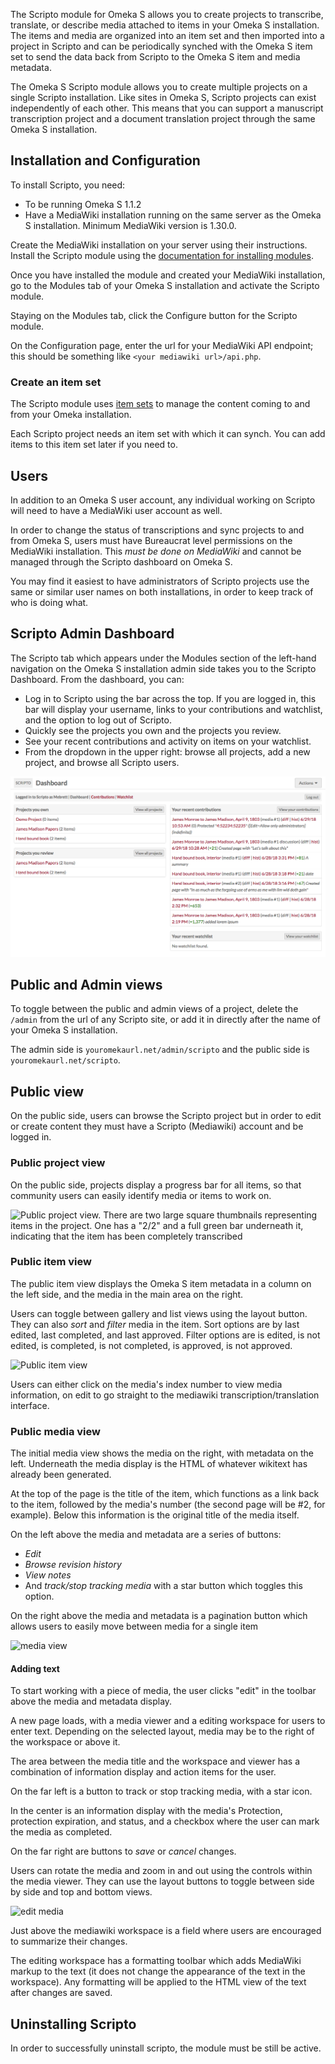 The Scripto module for Omeka S allows you to create projects to transcribe, translate, or describe media attached to items in your Omeka S installation. The items and media are organized into an item set and then imported into a project in Scripto and can be periodically synched with the Omeka S item set to send the data back from Scripto to the Omeka S item and media metadata.

The Omeka S Scripto module allows you to create multiple projects on a single Scripto installation. Like sites in Omeka S, Scripto projects can exist independently of each other. This means that you can support a manuscript transcription project and a document translation project through the same Omeka S installation.


## Installation and Configuration
To install Scripto, you need:

- To be running Omeka S 1.1.2
- Have a MediaWiki installation running on the same server as the Omeka S installation. Minimum MediaWiki version is 1.30.0.

Create the MediaWiki installation on your server using their instructions. Install the Scripto module using the [documentation for installing modules](https://omeka.org/s/docs/user-manual/modules/#installing-modules). 

Once you have installed the module and created your MediaWiki installation, go to the Modules tab of your Omeka S installation and activate the Scripto module.

Staying on the Modules tab, click the Configure button for the Scripto module. 

On the Configuration page, enter the url for your MediaWiki API endpoint; this should be something like `<your mediawiki url>/api.php`. 

### Create an item set
The Scripto module uses [item sets](../../content/item-sets) to manage the content coming to and from your Omeka installation. 

Each Scripto project needs an item set with which it can synch. You can add items to this item set later if you need to. 

## Users

In addition to an Omeka S user account, any individual working on Scripto will need to have a MediaWiki user account as well.

In order to change the status of transcriptions and sync projects to and from Omeka S, users must have Bureaucrat level permissions on the MediaWiki installation. This *must be done on MediaWiki* and cannot be managed through the Scripto dashboard on Omeka S.

You may find it easiest to have administrators of Scripto projects use the same or similar user names on both installations, in order to keep track of who is doing what. 

## Scripto Admin Dashboard
The Scripto tab which appears under the Modules section of the left-hand navigation on the Omeka S installation admin side takes you to the Scripto Dashboard. From the dashboard, you can:

- Log in to Scripto using the bar across the top. If you are logged in, this bar will display your username, links to your contributions and watchlist, and the option to log out of Scripto.
- Quickly see the projects you own and the projects you review.
- See your recent contributions and activity on items on your watchlist. 
- From the dropdown in the upper right: browse all projects, add a new project, and browse all Scripto users. 

![Scripto dashboard with three projects, two of which the user reviews, and a series of recent contributions.](../../modules/modulesfiles/scripto_dash.png)

## Public and Admin views
To toggle between the public and admin views of a project, delete the `/admin` from the url of any Scripto site, or add it in directly after the name of your Omeka S installation. 

The admin side is `youromekaurl.net/admin/scripto` and the public side is `youromekaurl.net/scripto`.

## Public view
On the public side, users can browse the Scripto project but in order to edit or create content they must have a Scripto (Mediawiki) account and be logged in. 

### Public project view
On the public side, projects display a progress bar for all items, so that community users can easily identify media or items to work on. 

![Public project view. There are two large square thumbnails representing items in the project. One has a "2/2" and a full green bar underneath it, indicating that the item has been completely transcribed](../modules/modulesfiles/scripto_publicproj.png)

### Public item view
The public item view displays the Omeka S item metadata in a column on the left side, and the media in the main area on the right. 

Users can toggle between gallery and list views using the layout button. They can also *sort* and *filter* media in the item. Sort options are by last edited, last completed, and last approved. Filter options are is edited, is not edited, is completed, is not completed, is approved, is not approved.

![Public item view](../modules/modulesfiles/scripto_publicitem.png)

Users can either click on the media's index number to view media information, on edit to go straight to the mediawiki transcription/translation interface.

### Public media view
The initial media view shows the media on the right, with metadata on the left. Underneath the media display is the HTML of whatever wikitext has already been generated. 

At the top of the page is the title of the item, which functions as a link back to the item, followed by the media's number (the second page will be #2, for example). Below this information is the original title of the media itself. 

On the left above the media and metadata are a series of buttons:

- *Edit*
- *Browse revision history*
- *View notes*
- And *track/stop tracking media* with a star button which toggles this option.

On the right above the media and metadata is a pagination button which allows users to easily move between media for a single item

![media view](../modules/modulesfiles/scripto_mediav.png)

#### Adding text
To start working with a piece of media, the user clicks "edit" in the toolbar above the media and metadata display.

A new page loads, with a media viewer and a editing workspace for users to enter text. Depending on the selected layout, media may be to the right of the workspace or above it.

The area between the media title and the workspace and viewer has a combination of information display and action items for the user. 

On the far left is a button to track or stop tracking media, with a star icon.

In the center is an information display with the media's Protection, protection expiration, and status, and a checkbox where the user can mark the media as completed. 

On the far right are buttons to *save* or *cancel* changes. 


Users can rotate the media and zoom in and out using the controls within the media viewer. They can use the layout buttons to toggle between side by side and top and bottom views. 

![edit media](../modules/modulesfiles/scripto_editmedia.png)

Just above the mediawiki workspace is a field where users are encouraged to summarize their changes. 

The editing workspace has a formatting toolbar which adds MediaWiki markup to the text (it does not change the appearance of the text in the workspace). Any formatting will be applied to the HTML view of the text after changes are saved.

## Uninstalling Scripto

In order to successfully uninstall scripto, the module must be still be active. 
